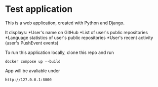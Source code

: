 # Test application


This is a web application, created with Python and Django.

It displays:
*User's name on GitHub
*List of user's public repositories
*Language statistics of user's public repositories
*User's recent activity (user's PushEvent events)

To run this application locally, clone this repo and run

```docker compose up --build```

App will be avaliable under 

```http://127.0.0.1:8000```
